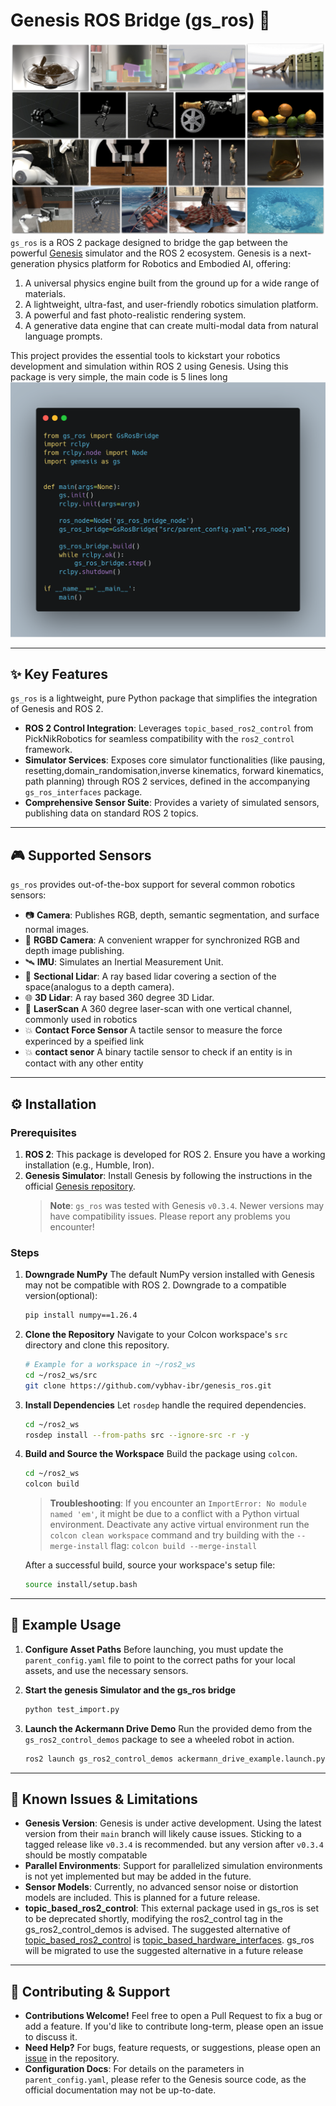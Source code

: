 # Genesis ROS Bridge (gs_ros) 🤖
![alt text](genesis_teaser.png)
`gs_ros` is a ROS 2 package designed to bridge the gap between the powerful [Genesis](https://github.com/Genesis-Embodied-AI/Genesis.git) simulator and the ROS 2 ecosystem. Genesis is a next-generation physics platform for Robotics and Embodied AI, offering:

1.  A universal physics engine built from the ground up for a wide range of materials.
2.  A lightweight, ultra-fast, and user-friendly robotics simulation platform.
3.  A powerful and fast photo-realistic rendering system.
4.  A generative data engine that can create multi-modal data from natural language prompts.

This project provides the essential tools to kickstart your robotics development and simulation within ROS 2 using Genesis. Using this package is very simple, the main code is 5 lines long 
![alt text](carbon.png)

---

## ✨ Key Features

`gs_ros` is a lightweight, pure Python package that simplifies the integration of Genesis and ROS 2.

-   **ROS 2 Control Integration**: Leverages `topic_based_ros2_control` from PickNikRobotics for seamless compatibility with the `ros2_control` framework.
-   **Simulator Services**: Exposes core simulator functionalities (like pausing, resetting,domain_randomisation,inverse kinematics, forward kinematics, path planning) through ROS 2 services, defined in the accompanying `gs_ros_interfaces` package.
-   **Comprehensive Sensor Suite**: Provides a variety of simulated sensors, publishing data on standard ROS 2 topics.

---

## 🎮 Supported Sensors

`gs_ros` provides out-of-the-box support for several common robotics sensors:

-   📷 **Camera**: Publishes RGB, depth, semantic segmentation, and surface normal images.
-   📸 **RGBD Camera**: A convenient wrapper for synchronized RGB and depth image publishing.
-   🛰️ **IMU**: Simulates an Inertial Measurement Unit.
-   📏 **Sectional Lidar**: A ray based lidar covering a section of the space(analogus to a depth camera).
-   🌐 **3D Lidar**: A ray based 360 degree 3D Lidar.
-   📡 **LaserScan** A 360 degree laser-scan with one vertical channel, commonly used in robotics 
-   💥 **Contact Force Sensor** A tactile sensor to measure the force experinced by a speified link
-   💥 **contact senor** A binary tactile sensor to check if an entity is in contact with any other entity 

---

## ⚙️ Installation

### Prerequisites

1.  **ROS 2**: This package is developed for ROS 2. Ensure you have a working installation (e.g., Humble, Iron).
2.  **Genesis Simulator**: Install Genesis by following the instructions in the official [Genesis repository](https://github.com/Genesis-Embodied-AI/Genesis.git).
    > **Note**: `gs_ros` was tested with Genesis `v0.3.4`. Newer versions may have compatibility issues. Please report any problems you encounter!

### Steps

1.  **Downgrade NumPy**
    The default NumPy version installed with Genesis may not be compatible with ROS 2. Downgrade to a compatible version(optional):
    ```bash
    pip install numpy==1.26.4
    ```

2.  **Clone the Repository**
    Navigate to your Colcon workspace's `src` directory and clone this repository.
    ```bash
    # Example for a workspace in ~/ros2_ws
    cd ~/ros2_ws/src
    git clone https://github.com/vybhav-ibr/genesis_ros.git
    ```

3.  **Install Dependencies**
    Let `rosdep` handle the required dependencies.
    ```bash
    cd ~/ros2_ws
    rosdep install --from-paths src --ignore-src -r -y
    ```

4.  **Build and Source the Workspace**
    Build the package using `colcon`.
    ```bash
    cd ~/ros2_ws
    colcon build
    ```
    > **Troubleshooting**: If you encounter an `ImportError: No module named 'em'`, it might be due to a conflict with a Python virtual environment. Deactivate any active virtual environment run the `colcon clean workspace` command and try building with the `--merge-install` flag:
    > `colcon build --merge-install`

    After a successful build, source your workspace's setup file:
    ```bash
    source install/setup.bash
    ```

---

## 🧪 Example Usage

1. **Configure Asset Paths**
    Before launching, you must update the `parent_config.yaml` file to point to the correct paths for your local assets, and use the necessary sensors.

2. **Start the genesis Simulator and the gs_ros bridge**

    ```bash
    python test_import.py
    ```

3. **Launch the Ackermann Drive Demo**
    Run the provided demo from the `gs_ros2_control_demos` package to see a wheeled robot in action.

    ```bash
    ros2 launch gs_ros2_control_demos ackermann_drive_example.launch.py
    ```

---

## 📝 Known Issues & Limitations

-   **Genesis Version**: Genesis is under active development. Using the latest version from their `main` branch will likely cause issues. Sticking to a tagged release like `v0.3.4` is recommended. but any version after `v0.3.4` should be mostly compatable
-   **Parallel Environments**: Support for parallelized simulation environments is not yet implemented but may be added in the future.
-   **Sensor Models**: Currently, no advanced sensor noise or distortion models are included. This is planned for a future release.
-   **topic_based_ros2_control**: This external package used in gs_ros is set to be deprecated shortly, modifying the ros2_control tag in the gs_ros2_control_demos is advised. The suggested alternative of [topic_based_ros2_control](https://github.com/PickNikRobotics/topic_based_ros2_control) is [topic_based_hardware_interfaces](https://github.com/ros-controls/topic_based_hardware_interfaces). gs_ros will be migrated to use the suggested alternative in a future release

---

## 🤝 Contributing & Support

-   **Contributions Welcome!** Feel free to open a Pull Request to fix a bug or add a feature. If you'd like to contribute long-term, please open an issue to discuss it.
-   **Need Help?** For bugs, feature requests, or suggestions, please open an [issue](https://github.com/vybhav-ibr/genesis_ros/issues) in the repository.
-   **Configuration Docs**: For details on the parameters in `parent_config.yaml`, please refer to the Genesis source code, as the official documentation may not be up-to-date.
